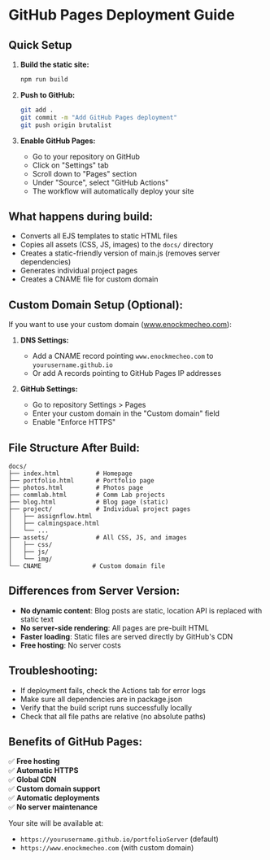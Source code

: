 # GitHub Pages Deployment Guide


## Quick Setup

1. **Build the static site:**
   ```bash
   npm run build
   ```

2. **Push to GitHub:**
   ```bash
   git add .
   git commit -m "Add GitHub Pages deployment"
   git push origin brutalist
   ```

3. **Enable GitHub Pages:**
   - Go to your repository on GitHub
   - Click on "Settings" tab
   - Scroll down to "Pages" section
   - Under "Source", select "GitHub Actions"
   - The workflow will automatically deploy your site

## What happens during build:

- Converts all EJS templates to static HTML files
- Copies all assets (CSS, JS, images) to the `docs/` directory
- Creates a static-friendly version of main.js (removes server dependencies)
- Generates individual project pages
- Creates a CNAME file for custom domain

## Custom Domain Setup (Optional):

If you want to use your custom domain (www.enockmecheo.com):

1. **DNS Settings:**
   - Add a CNAME record pointing `www.enockmecheo.com` to `yourusername.github.io`
   - Or add A records pointing to GitHub Pages IP addresses

2. **GitHub Settings:**
   - Go to repository Settings > Pages
   - Enter your custom domain in the "Custom domain" field
   - Enable "Enforce HTTPS"

## File Structure After Build:

```
docs/
├── index.html          # Homepage
├── portfolio.html      # Portfolio page
├── photos.html         # Photos page
├── commlab.html        # Comm Lab projects
├── blog.html           # Blog page (static)
├── project/            # Individual project pages
│   ├── assignflow.html
│   ├── calmingspace.html
│   └── ...
├── assets/             # All CSS, JS, and images
│   ├── css/
│   ├── js/
│   └── img/
└── CNAME              # Custom domain file

```

## Differences from Server Version:

- **No dynamic content**: Blog posts are static, location API is replaced with static text
- **No server-side rendering**: All pages are pre-built HTML
- **Faster loading**: Static files are served directly by GitHub's CDN
- **Free hosting**: No server costs

## Troubleshooting:

- If deployment fails, check the Actions tab for error logs
- Make sure all dependencies are in package.json
- Verify that the build script runs successfully locally
- Check that all file paths are relative (no absolute paths)

## Benefits of GitHub Pages:

✅ **Free hosting**  
✅ **Automatic HTTPS**  
✅ **Global CDN**  
✅ **Custom domain support**  
✅ **Automatic deployments**  
✅ **No server maintenance**  

Your site will be available at:
- `https://yourusername.github.io/portfolioServer` (default)
- `https://www.enockmecheo.com` (with custom domain) 